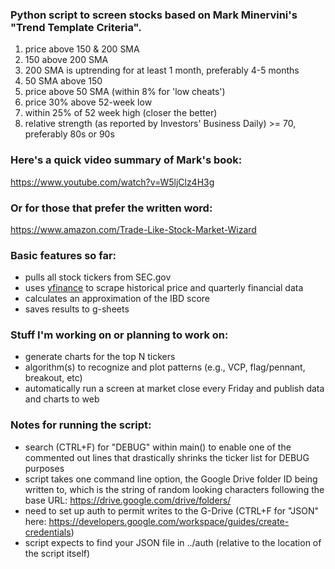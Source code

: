 ### Python script to screen stocks based on Mark Minervini's "Trend Template Criteria".

   1. price above 150 & 200 SMA
   2. 150 above 200 SMA
   3. 200 SMA is uptrending for at least 1 month, preferably 4-5 months
   4. 50 SMA above 150
   5. price above 50 SMA (within 8% for 'low cheats')
   6. price 30% above 52-week low
   7. within 25% of 52 week high (closer the better)
   8. relative strength (as reported by Investors' Business Daily) >= 70, preferably 80s or 90s

### Here's a quick video summary of Mark's book: 
<https://www.youtube.com/watch?v=W5ljClz4H3g>

### Or for those that prefer the written word: 
<https://www.amazon.com/Trade-Like-Stock-Market-Wizard>

### Basic features so far:
* pulls all stock tickers from SEC.gov
* uses [yfinance](https://github.com/ranaroussi/yfinance/tree/main) to scrape historical price and quarterly financial data
* calculates an approximation of the IBD score
* saves results to g-sheets

### Stuff I'm working on or planning to work on:
* generate charts for the top N tickers
* algorithm(s) to recognize and plot patterns (e.g., VCP, flag/pennant, breakout, etc)
* automatically run a screen at market close every Friday and publish data and charts to web

### Notes for running the script:
* search (CTRL+F) for "DEBUG" within main() to enable one of the commented out lines that drastically shrinks the ticker list for DEBUG purposes
* script takes one command line option, the Google Drive folder ID being written to, which is the string of random looking characters following the base URL: https://drive.google.com/drive/folders/
* need to set up auth to permit writes to the G-Drive (CTRL+F for "JSON" here: https://developers.google.com/workspace/guides/create-credentials)
* script expects to find your JSON file in ../auth (relative to the location of the script itself)
